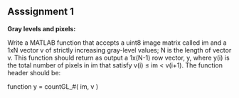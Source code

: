 ## Asssignment 1

<strong>Gray levels and pixels:</strong> 

Write a MATLAB function that accepts a uint8 image matrix called im and a 1xN vector v of strictly increasing gray-level values; N is the length of vector v. This function should return as output a 1x(N-1) row vector, y, where y(i) is the total number of pixels in im that satisfy v(i) ≤ im < v(i+1). The function header should be:

function y = countGL_#( im, v )
